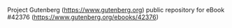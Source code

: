 Project Gutenberg (https://www.gutenberg.org) public repository for eBook #42376 (https://www.gutenberg.org/ebooks/42376)
